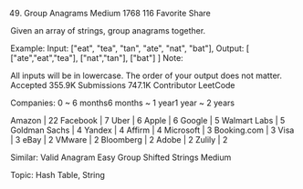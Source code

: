 49. Group Anagrams
Medium 1768 116 Favorite Share

Given an array of strings, group anagrams together.

Example:
Input: ["eat", "tea", "tan", "ate", "nat", "bat"],
Output:
[
  ["ate","eat","tea"],
  ["nat","tan"],
  ["bat"]
]
Note:

All inputs will be in lowercase.
The order of your output does not matter.
Accepted 355.9K
Submissions 747.1K
Contributor
LeetCode

Companies:
0 ~ 6 months6 months ~ 1 year1 year ~ 2 years

Amazon | 22 Facebook | 7 Uber | 6 Apple | 6 Google | 5 Walmart Labs | 5 Goldman Sachs | 4 Yandex | 4 Affirm | 4 Microsoft | 3 Booking.com | 3 Visa | 3 eBay | 2 VMware | 2 Bloomberg | 2 Adobe | 2 Zulily | 2

Similar:
Valid Anagram Easy
Group Shifted Strings Medium

Topic: Hash Table, String
